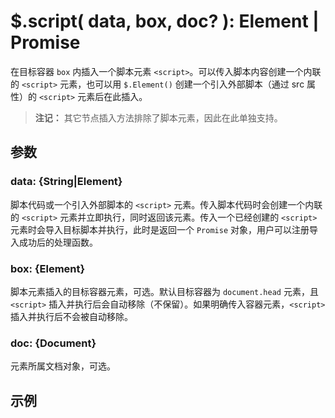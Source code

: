 # $.script( data, box, doc? ): Element | Promise

在目标容器 `box` 内插入一个脚本元素 `<script>`。可以传入脚本内容创建一个内联的 `<script>` 元素，也可以用 `$.Element()` 创建一个引入外部脚本（通过 src 属性）的 `<script>` 元素后在此插入。

> **注记：**
> 其它节点插入方法排除了脚本元素，因此在此单独支持。


## 参数

### data: {String|Element}

脚本代码或一个引入外部脚本的 `<script>` 元素。传入脚本代码时会创建一个内联的 `<script>` 元素并立即执行，同时返回该元素。传入一个已经创建的 `<script>` 元素时会导入目标脚本并执行，此时是返回一个 `Promise` 对象，用户可以注册导入成功后的处理函数。


### box: {Element}

脚本元素插入的目标容器元素，可选。默认目标容器为 `document.head` 元素，且 `<script>` 插入并执行后会自动移除（不保留）。如果明确传入容器元素，`<script>` 插入并执行后不会被自动移除。


### doc: {Document}

元素所属文档对象，可选。


## 示例
